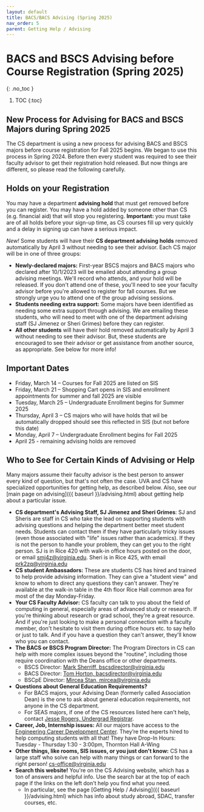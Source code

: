 ```yaml
---
layout: default
title: BACS/BACS Advising (Spring 2025)
nav_order: 5
parent: Getting Help / Advising
---
```


# BACS and BSCS Advising before Course Registration (Spring 2025)
{: .no_toc }

1. TOC
{:toc}

## New Process for Advising for BACS and BSCS Majors during Spring 2025

The CS department is using a new process for advising BACS and BSCS majors before course registration for Fall 2025 begins. We began to use this process in Spring 2024. Before then every student was required to see their faculty advisor to get their registration hold released. But now things are different, so please read the following carefully.

## Holds on your Registration

You may have a department __advising hold__  that must get removed before you can register. You may have a hold added by someone other than CS (e.g. financial aid) that will stop you registering. __Important:__ you must take are of all holds before your sign-up time, as CS courses fill up very quickly and a delay in signing up can have a serious impact.

*New!* Some students will have their __CS department advising holds__ removed automatically by April 3 without needing to see their advisor. Each CS major will be in one of three groups:

* __Newly-declared  majors:__  First-year BSCS majors and BACS majors who declared after 10/1/2023 will be emailed about attending a group advising meetings. We'll record who attends, and your hold will be released. If you don't attend one of these, you'll need to see your faculty advisor before you're allowed to register for fall courses. But we strongly urge you to attend one of the group advising sessions.
* __Students needing extra support:__ Some majors have been identified as needing some extra support through advising. We are emailing these students, who will need to meet with one of the department advising staff (SJ Jimenez or Sheri Grimes) before they can register.
* __All other students__ will have their hold removed automatically by April 3 without needing to see their advisor. But, these students are encouraged to see their advisor or get assistance from another source, as appropriate.  See below for more info!

<!--
You can see your [CS Faculty Advisor's Availability](https://myuva-my.sharepoint.com/:x:/g/personal/smj4z_virginia_edu/EcoD2dr4L79Hn-nz98_dFOIBG5v8VUzuSrBx5KqRIKOlnQ?e=BUcz6u&nav=MTVfezAwMDAwMDAwLTAwMDEtMDAwMC0wMDAwLTAwMDAwMDAwMDAwMH0)
-->

## Important Dates

* Friday, March 14 – Courses for Fall 2025 are listed on SIS
* Friday, March 21 – Shopping Cart opens in SIS and enrollment appointments for summer and fall 2025 are visible
* Tuesday, March 25 – Undergraduate Enrollment begins for Summer 2025
* Thursday, April 3 – CS majors who will have holds that wil be automatically dropped should see this reflected in SIS (but not before this date)
* Monday, April 7 – Undergraduate Enrollment begins for Fall 2025
* April 25 - remaining advising holds are removed

## Who to See for Certain Kinds of Advising or Help

Many majors assume their faculty advisor is the best person to answer every kind of question, but that's not often the case. UVA and CS have specialized opportunities for getting help, as described below.  Also, see our [main page on advising]({{ baseurl }}/advising.html) about getting help about a particular issue.

* __CS department's Advising Staff, SJ Jimenez and Sheri Grimes__:  SJ and Sheris are staff in CS who take the lead on supporting students with advising questions and helping the department better meet student needs. Students can contact them if they have particularly tricky issues (even those associated with "life" issues rather than academics). If they is not the person to handle your problem, they can get you to the right person. SJ is in Rice 420 with walk-in office hours posted on the door, or email [smj4z@virginia.edu](mailto:smj4z@virginia.edu).  Sheri is in Rice 425, with email [prk2zq@virginia.edu](mailto:prk2zq@virginia.edu)
* __CS student Ambassadors:__ These are students CS has hired and trained to help provide advising information. They can give a "student view" and know to whom to direct any questions they can't answer. They're available at the walk-in table in the 4th floor Rice Hall common area for most of the day Monday-Friday.
* __Your CS Faculty Advisor:__ CS faculty can talk to you about the field of computing in general, especially areas of advanced study or research. If you're thinking about research or grad school, they're a great resource. And if you're just looking to make a personal connection with a faculty member, don't hesitate to visit them during office hours etc. to say hello or just to talk. And if you have a question they can't answer, they'll know who you can contact.  
* __The BACS or BSCS Program Director:__ The Program Directors in CS can help with more complex issues beyond the "routine", including those require coordination with the Deans office or other departments.
    * BSCS Director: [Mark Sherriff, bscsdirector@virginia.edu](mailto:bscsdirector@virginia.edu)
    * BACS Director: [Tom Horton, bacsdirector@virginia.edu](mailto:bacsdirector@virginia.edu)
    * BSCpE Director: [Mircea Stan, mircea@virginia.edu](mircea@virginia.edu)
* __Questions about General Education Requirements?__
    * For BACS majors, your Advising Dean (formerly called Association Dean) is the one to ask about general education requirements, not anyone in the CS department.
    * For SEAS majors, if one of the CS resources listed here can't help, contact [Jesse Rogers, Undergrad Registrar](jr7up@virginia.edu).
* __Career, Job, Internship issues:__ All our majors have access to the [Engineering Career Development Center](https://engineering.virginia.edu/offices-programs/center-engineering-career-development). They’re the experts hired to help computing students with all that!  They have Drop-In Hours: Tuesday - Thursday 1:30 - 3:00pm, Thornton Hall A-Wing
* __Other things, like rooms, SIS issues, or you just don't know:__ CS has a large staff who solve can help with many things or can forward to the right person! [cs-office@virginia.edu](mailto:cs-office@virginia.edu)
* __Search this website!__ You're on the CS Advising website, which has a ton of answers and helpful info. Use the search bar at the top of each page if the links on the left don't help you find what you need.
    * In particular, see the page [Getting Help / Advising]({{ baseurl }}/advising.html) which has info about study abroad, SDAC, transfer courses, etc.
